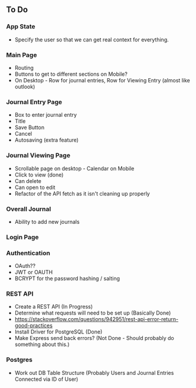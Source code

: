 ## To Do

### App State
- Specify the user so that we can get real context for everything.

### Main Page
- Routing
- Buttons to get to different sections on Mobile?
- On Desktop - Row for journal entries, Row for Viewing Entry (almost like outlook)

### Journal Entry Page
- Box to enter journal entry
- Title
- Save Button
- Cancel
- Autosaving (extra feature)

### Journal Viewing Page
- Scrollable page on desktop - Calendar on Mobile
- Click to view (done)
- Can delete
- Can open to edit
- Refactor of the API fetch as it isn't cleaning up properly

### Overall Journal
- Ability to add new journals

### Login Page

### Authentication
- OAuth??
- JWT or OAUTH
- BCRYPT for the password hashing / salting

### REST API
- Create a REST API (In Progress)
- Determine what requests will need to be set up (Basically Done)
- https://stackoverflow.com/questions/942951/rest-api-error-return-good-practices
- Install Driver for PostgreSQL (Done)
- Make Express send back errors? (Not Done - Should probably do something about this.)

### Postgres
- Work out DB Table Structure (Probably Users and Journal Entries Connected via ID of User)
